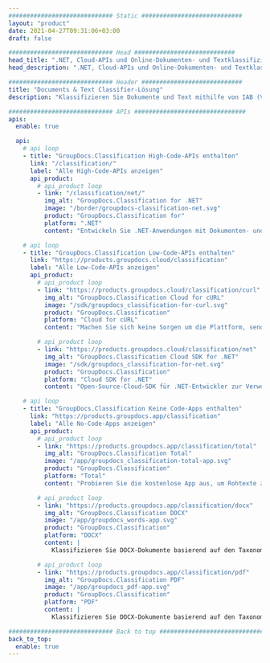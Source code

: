 ```yaml
---
############################# Static ############################
layout: "product"
date: 2021-04-27T09:31:06+03:00
draft: false

############################# Head ############################
head_title: ".NET, Cloud-APIs und Online-Dokumenten- und Textklassifizierungslösung"
head_description: ".NET, Cloud-APIs und Online-Dokumenten- und Textklassifizierungslösung for developers. Classify Word, PDF, OpenDocument, RTF and Text files in any .NET application."

############################# Header ############################
title: "Documents & Text Classifier-Lösung"
description: "Klassifizieren Sie Dokumente und Text mithilfe von IAB (Version 2), Dokumenten- und Sentiment-Taxonomien in jeder Art von .NET-Anwendungen programmgesteuert in genaue Kategorien."

############################# APIs ###############################
apis:
  enable: true

  api:
    # api loop
    - title: "GroupDocs.Classification High-Code-APIs enthalten"
      link: "/classification/"
      label: "Alle High-Code-APIs anzeigen"
      api_product:
        # api_product loop
        - link: "/classification/net/"
          img_alt: "GroupDocs.Classification for .NET"
          image: "/border/groupdocs-classification-net.svg"
          product: "GroupDocs.Classification for"
          platform: ".NET"
          content: "Entwickeln Sie .NET-Anwendungen mit Dokumenten- und Textkategorisierungsfunktionen, um Inhalte zu analysieren und zu extrahieren, ohne ein externes Tool zu verwenden."

    # api loop
    - title: "GroupDocs.Classification Low-Code-APIs enthalten"
      link: "https://products.groupdocs.cloud/classification"
      label: "Alle Low-Code-APIs anzeigen"
      api_product:
        # api_product loop
        - link: "https://products.groupdocs.cloud/classification/curl"
          img_alt: "GroupDocs.Classification Cloud for cURL"
          image: "/sdk/groupdocs_classification-for-curl.svg"
          product: "GroupDocs.Classification"
          platform: "Cloud for cURL"
          content: "Machen Sie sich keine Sorgen um die Plattform, senden Sie einfach einen REST-API-Aufruf, um den Text und MS Word-, OpenOffice- und PDF-Dokumente von Geräten zu klassifizieren, die cURL-Befehle ausführen können."

        # api_product loop
        - link: "https://products.groupdocs.cloud/classification/net"
          img_alt: "GroupDocs.Classification Cloud SDK for .NET"
          image: "/sdk/groupdocs_classification-for-net.svg"
          product: "GroupDocs.Classification"
          platform: "Cloud SDK for .NET"
          content: "Open-Source-Cloud-SDK für .NET-Entwickler zur Verwendung von GroupDocs.Classification-REST-APIs."

    # api loop
    - title: "GroupDocs.Classification Keine Code-Apps enthalten"
      link: "https://products.groupdocs.app/classification"
      label: "Alle No-Code-Apps anzeigen"
      api_product:
        # api_product loop
        - link: "https://products.groupdocs.app/classification/total"
          img_alt: "GroupDocs.Classification Total"
          image: "/app/groupdocs_classification-total-app.svg"
          product: "GroupDocs.Classification"
          platform: "Total"
          content: "Probieren Sie die kostenlose App aus, um Rohtexte zu klassifizieren, und Microsoft Word, OpenOffice, PDF, TXT &amp; RTF-Dateien online."

        # api_product loop
        - link: "https://products.groupdocs.app/classification/docx"
          img_alt: "GroupDocs.Classification DOCX"
          image: "/app/groupdocs_words-app.svg"
          product: "GroupDocs.Classification"
          platform: "DOCX"
          content: |
            Klassifizieren Sie DOCX-Dokumente basierend auf den Taxonomien **IAB-2**, **Dokumente** oder **Sentiment**.

        # api_product loop
        - link: "https://products.groupdocs.app/classification/pdf"
          img_alt: "GroupDocs.Classification PDF"
          image: "/app/groupdocs_pdf-app.svg"
          product: "GroupDocs.Classification"
          platform: "PDF"
          content: |
            Klassifizieren Sie DOCX-Dokumente basierend auf den Taxonomien **IAB-2**, **Dokumente** oder **Sentiment**.

############################# Back to top ###############################
back_to_top:
  enable: true
---
```

